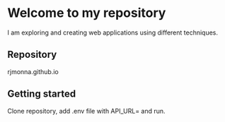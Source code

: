 # Welcome to my repository

I am exploring and creating web applications using different techniques.

## Repository

rjmonna.github.io

## Getting started

Clone repository, add .env file with
    API_URL=
and run.
